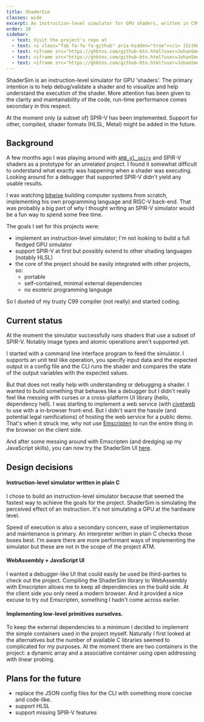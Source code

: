```yaml
---
title: ShaderSim
classes: wide
excerpt: An instruction-level simulator for GPU shaders, written in C99.
order: 20
sidebar:
  - text: Visit the project's repo at
  - text: <i class="fab fa-fw fa-github" aria-hidden="true"></i> [GitHub](https://github.com/JohanSmet/shader_sim)
  - text: <iframe src="https://ghbtns.com/github-btn.html?user=JohanSmet&repo=shader_sim&type=watch&count=true&v=2" frameborder="0" scrolling="0" width="170px" height="20px" style="margin:0.5em 0"></iframe>
  - text: <iframe src="https://ghbtns.com/github-btn.html?user=JohanSmet&repo=shader_sim&type=star&count=true" frameborder="0" scrolling="0" width="170px" height="20px" style="margin:0.5em 0"></iframe>
  - text: <iframe src="https://ghbtns.com/github-btn.html?user=JohanSmet&repo=shader_sim&type=fork&count=true" frameborder="0" scrolling="0" width="170px" height="20px" style="margin:0.5em 0"></iframe>
---
```

ShaderSim is an instruction-level simulator for GPU 'shaders'. The primary intention is to help debug/validate a shader and to visualize and help understand the execution of the shader. More attention has been given to the clarity and maintainability of the code, run-time performance comes secondary in this respect.

At the moment only (a subset of) SPIR-V has been implemented. Support for other, compiled, shader formats (HLSL, Metal) might be added in the future.

## Background
A few months ago I was playing around with [`ARB_gl_spirv`](https://www.khronos.org/registry/OpenGL/extensions/ARB/ARB_gl_spirv.txt) and SPIR-V shaders as a prototype for an unrelated project. I found it somewhat difficult to understand what exactly was happening when a shader was executing. Looking around for a debugger that supported SPIR-V didn't yield any usable results.

I was watching [bitwise](https://github.com/pervognsen/bitwise) building computer systems from scratch, implementing his own programming language and RISC-V back-end. That was probably a big part of why I thought writing an SPIR-V simulator would be a fun way to spend some free time.

The goals I set for this projects were:
- implement an instruction-level simulator; I'm not looking to build a full fledged GPU simulator
- support SPIR-V at first but possibly extend to other shading languages (notably HLSL)
- the core of the project should be easily integrated with other projects, so:
	- portable
	- self-contained, minimal external dependencies
	- no esoteric programming language

So I dusted of my trusty C99 compiler (not really) and started coding.

## Current status
At the moment the simulator successfully runs shaders that use a subset of SPIR-V. Notably image types and atomic operations aren't supported yet.

I started with a command line interface program to feed the simulator. I supports an unit test like operation, you specify input data and the expected output in a config file and the CLI runs the shader and compares the state of the output variables with the expected values.

But that does not really help with understanding or debugging a shader. I wanted to build something that behaves like a debugger but I didn't really feel like messing with curses or a cross-platform UI library (hello, dependency hell). I was starting to implement a web service (with [civetweb](https://github.com/civetweb/civetweb) to use with a in-browser front-end. But I didn't want the hassle (and potential legal ramifications) of hosting the web service for a public demo. That's when it struck me, why not use [Emscripten](https://github.com/kripken/emscripten) to run the entire thing in the browser on the client side.

And after some messing around with Emscripten (and dredging up my JavaScript skills), you can now try the ShaderSim UI [here](https://justcode.be/shader_sim).

## Design decisions

#### Instruction-level simulator written in plain C
I chose to build an instruction-level simulator because that seemed the fastest way to achieve the goals for the project. ShaderSim is simulating the perceived effect of an instruction. It's not simulating a GPU at the hardware level.

Speed of execution is also a secondary concern, ease of implementation and maintenance is primary. An interpreter written in plain C checks those boxes best. I'm aware there are more performant ways of implementing the simulator but these are not in the scope of the project ATM.

#### WebAssembly + JavaScript UI
I wanted a debugger-like UI that could easily be used be third-parties to check out the project. Compiling the ShaderSim library to WebAssembly with Emscripten allows me to keep all dependencies on the build side. At the client side you only need a modern browser. And it provided a nice excuse to try out Emscripten, something I hadn't come across earlier.

#### Implementing low-level primitives ourselves.
To keep the external dependencies to a minimum I decided to implement the simple containers used in the project myself. Naturally I first looked at the alternatives but the number of available C libraries seemed to complicated for my purposes. At the moment there are two containers in the project: a dynamic array and a associative container using open addressing with linear probing.


## Plans for the future
- replace the JSON config files for the CLI with something more concise and code-like.
- support HLSL
- support missing SPIR-V features

